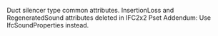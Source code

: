 Duct silencer type common attributes.
InsertionLoss and RegeneratedSound attributes deleted in IFC2x2 Pset Addendum: Use IfcSoundProperties instead.
